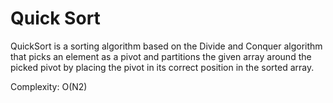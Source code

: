 # Quick Sort
QuickSort is a sorting algorithm based on the Divide and Conquer algorithm that picks an element as a pivot and partitions the given array around the picked pivot by placing the pivot in its correct position in the sorted array.

Complexity: O(N2)